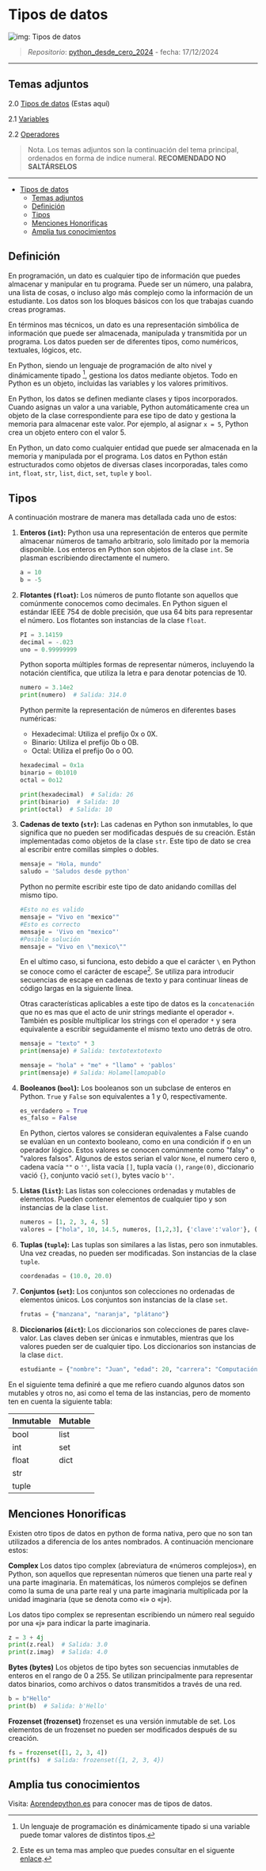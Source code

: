 # Tipos de datos

![img: Tipos de datos](https://i.postimg.cc/htBKShRQ/tema-py-02.png)

> *Repositorio*: [python_desde_cero_2024](https://github.com/Duz-Dev/python_desde_cero_2024) - fecha: 17/12/2024
---

## Temas adjuntos

2.0 [Tipos de datos](./02_tipos_datos.md) (Estas aquí)

2.1 [Variables](./02-1-variables.md)

2.2 [Operadores](./02-2-operadores.md)
  
>Nota. Los temas adjuntos son la continuación del tema principal, ordenados en forma de indice numeral. **RECOMENDADO NO SALTÁRSELOS**

---
<!-- TOC -->

- [Tipos de datos](#tipos-de-datos)
  - [Temas adjuntos](#temas-adjuntos)
  - [Definición](#definici%C3%B3n)
  - [Tipos](#tipos)
  - [Menciones Honorificas](#menciones-honorificas)
  - [Amplia tus conocimientos](#amplia-tus-conocimientos)

<!-- /TOC -->

## Definición

En programación, un dato es cualquier tipo de información que puedes almacenar y manipular en tu programa. Puede ser un número, una palabra, una lista de cosas, o incluso algo más complejo como la información de un estudiante. Los datos son los bloques básicos con los que trabajas cuando creas programas.

En términos mas técnicos, un dato es una representación simbólica de información que puede ser almacenada, manipulada y transmitida por un programa. Los datos pueden ser de diferentes tipos, como numéricos, textuales, lógicos, etc.

En Python, siendo un lenguaje de programación de alto nivel y dinámicamente tipado [^1], gestiona los datos mediante objetos. Todo en Python es un objeto, incluidas las variables y los valores primitivos.

En Python, los datos se definen mediante clases y tipos incorporados. Cuando asignas un valor a una variable, Python automáticamente crea un objeto de la clase correspondiente para ese tipo de dato y gestiona la memoria para almacenar este valor. Por ejemplo, al asignar `x = 5`, Python crea un objeto entero con el valor 5.

En Python, un dato como cualquier entidad que puede ser almacenada en la memoria y manipulada por el programa. Los datos en Python están estructurados como objetos de diversas clases incorporadas, tales como `int`, `float`, `str`, `list`, `dict`, `set`, `tuple` y `bool`.

## Tipos

A continuación mostrare de manera mas detallada cada uno de estos:

1. **Enteros (`int`):** Python usa una representación de enteros que permite almacenar números de tamaño arbitrario, solo limitado por la memoria disponible. Los enteros en Python son objetos de la clase `int`. Se plasman escribiendo directamente el numero.

   ```python
   a = 10
   b = -5
   ```

2. **Flotantes (`float`):** Los números de punto flotante son aquellos que comúnmente conocemos como decimales. En Python siguen el estándar IEEE 754 de doble precisión, que usa 64 bits para representar el número. Los flotantes son instancias de la clase `float`.

   ```python
   PI = 3.14159
   decimal = -.023
   uno = 0.99999999
   ```

   Python soporta múltiples formas de representar números, incluyendo la notación científica, que utiliza la letra e para denotar potencias de 10.

   ```python
   numero = 3.14e2
   print(numero)  # Salida: 314.0

   ```

   Python permite la representación de números en diferentes bases numéricas:

   - Hexadecimal: Utiliza el prefijo 0x o 0X.
   - Binario: Utiliza el prefijo 0b o 0B.
   - Octal: Utiliza el prefijo 0o o 0O.

   ```python
   hexadecimal = 0x1a
   binario = 0b1010
   octal = 0o12

   print(hexadecimal)  # Salida: 26
   print(binario)  # Salida: 10
   print(octal)  # Salida: 10

   ```

3. **Cadenas de texto (`str`):** Las cadenas en Python son inmutables, lo que significa que no pueden ser modificadas después de su creación. Están implementadas como objetos de la clase `str`. Este tipo de dato se crea al escribir entre comillas simples o dobles.

   ```python
   mensaje = "Hola, mundo"
   saludo = 'Saludos desde python'
   ```

   Python no permite escribir este tipo de dato anidando comillas del mismo tipo.

   ```python
   #Esto no es valido
   mensaje = "Vivo en "mexico""
   #Esto es correcto
   mensaje = 'Vivo en "mexico"'
   #Posible solución
   mensaje = "Vivo en \"mexico\""
   ```

   En el ultimo caso, si funciona, esto debido a que el carácter `\` en Python se conoce como el carácter de escape[^2]. Se utiliza para introducir secuencias de escape en cadenas de texto y para continuar líneas de código largas en la siguiente línea.

   Otras características aplicables a este tipo de datos es la `concatenación` que no es mas que el acto de unir strings mediante el operador `+`. También es posible multiplicar los strings con el operador `*` y sera equivalente a escribir seguidamente el mismo texto uno detrás de otro.

   ```python
   mensaje = "texto" * 3
   print(mensaje) # Salida: textotextotexto

   mensaje = "hola" + "me" + "llamo" + 'pablos'
   print(mensaje) # Salida: Holamellamopablo
   ```

4. **Booleanos (`bool`):** Los booleanos son un subclase de enteros en Python. `True` y `False` son equivalentes a 1 y 0, respectivamente.

   ```python
   es_verdadero = True
   es_falso = False
   ```

   En Python, ciertos valores se consideran equivalentes a False cuando se evalúan en un contexto booleano, como en una condición if o en un operador lógico. Estos valores se conocen comúnmente como "falsy" o "valores falsos". Algunos de estos serian el valor `None`, el numero cero `0`, cadena vacía `""` o `''`, lista vacía `[]`, tupla vacía `()`, `range(0)`, diccionario vació `{}`, conjunto vació `set()`, bytes vacío `b''`.
5. **Listas (`list`):** Las listas son colecciones ordenadas y mutables de elementos. Pueden contener elementos de cualquier tipo y son instancias de la clase `list`.

   ```python
   numeros = [1, 2, 3, 4, 5]
   valores = ["hola", 10, 14.5, numeros, [1,2,3], {'clave':'valor'}, () ]
   ```

6. **Tuplas (`tuple`):** Las tuplas son similares a las listas, pero son inmutables. Una vez creadas, no pueden ser modificadas. Son instancias de la clase `tuple`.

   ```python
   coordenadas = (10.0, 20.0)
   ```

7. **Conjuntos (`set`):** Los conjuntos son colecciones no ordenadas de elementos únicos. Los conjuntos son instancias de la clase `set`.

   ```python
   frutas = {"manzana", "naranja", "plátano"}
   ```

8. **Diccionarios (`dict`):** Los diccionarios son colecciones de pares clave-valor. Las claves deben ser únicas e inmutables, mientras que los valores pueden ser de cualquier tipo. Los diccionarios son instancias de la clase `dict`.

   ```python
   estudiante = {"nombre": "Juan", "edad": 20, "carrera": "Computación"}
   ```

En el siguiente tema definiré a que me refiero cuando algunos datos son mutables y otros no, asi como el tema de las instancias, pero de momento ten en cuenta la siguiente tabla:

|Inmutable|Mutable|
|---------|-------|
|bool     | list  |
|int      | set   |
|float    |dict   |
|str      |       |
|tuple    |       |

## Menciones Honorificas

Existen otro tipos de datos en python de forma nativa, pero que no son tan utilizados a diferencia de los antes nombrados. A continuación mencionare estos:

**Complex**
Los datos tipo complex (abreviatura de «números complejos»), en Python, son aquellos que representan números que tienen una parte real y una parte imaginaria. En matemáticas, los números complejos se definen como la suma de una parte real y una parte imaginaria multiplicada por la unidad imaginaria (que se denota como «i» o «j»).

Los datos tipo complex se representan escribiendo un número real seguido por una «j» para indicar la parte imaginaria.

```python
z = 3 + 4j
print(z.real)  # Salida: 3.0
print(z.imag)  # Salida: 4.0
```

**Bytes (bytes)**
Los objetos de tipo bytes son secuencias inmutables de enteros en el rango de 0 a 255. Se utilizan principalmente para representar datos binarios, como archivos o datos transmitidos a través de una red.

```python
b = b"Hello"
print(b)  # Salida: b'Hello'
```

**Frozenset (frozenset)**
frozenset es una versión inmutable de set. Los elementos de un frozenset no pueden ser modificados después de su creación.

```python
fs = frozenset([1, 2, 3, 4])
print(fs)  # Salida: frozenset({1, 2, 3, 4})
```

## Amplia tus conocimientos

Visita: [Aprendepython.es](https://aprendepython.es/core/datatypes/) para conocer mas de tipos de datos.

[^1]: Un lenguaje de programación es dinámicamente tipado si una variable puede tomar valores de distintos tipos.

[^2]: Este es un tema mas ampleo que puedes consultar en el siguente [enlace](https://www.freecodecamp.org/espanol/news/secuencias-de-escape-en-python).
